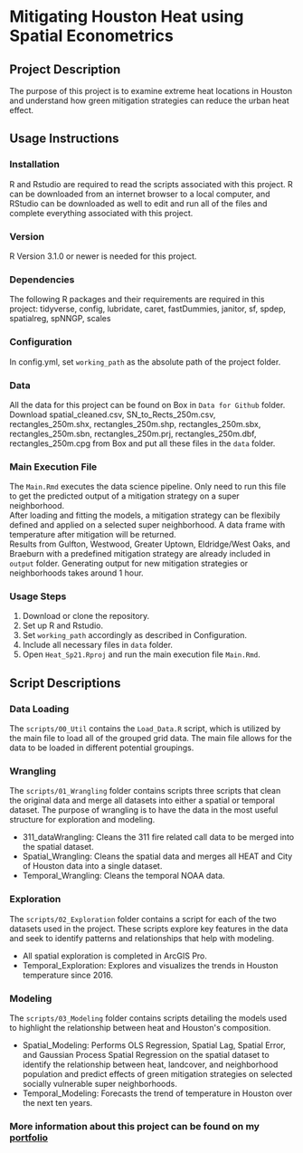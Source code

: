 # Mitigating Houston Heat using Spatial Econometrics  

## Project Description 
The purpose of this project is to examine extreme heat locations in Houston and understand how green mitigation strategies can reduce the urban heat effect. 

## Usage Instructions 
### Installation 
R and Rstudio are required to read the scripts associated with this project. R can be downloaded from an internet browser to a local computer, and RStudio can be downloaded as well to edit and run all of the files and complete everything associated with this project.

### Version
R Version 3.1.0 or newer is needed for this project. 

### Dependencies 
The following R packages and their requirements are required in this project:
tidyverse, config, lubridate, caret, fastDummies, janitor, sf, spdep, spatialreg, spNNGP, scales

### Configuration
In config.yml, set ```working_path``` as the absolute path of the project folder.

### Data 
All the data for this project can be found on Box in ```Data for Github``` folder.\
Download spatial_cleaned.csv, SN_to_Rects_250m.csv, rectangles_250m.shx, rectangles_250m.shp, rectangles_250m.sbx, rectangles_250m.sbn, rectangles_250m.prj, rectangles_250m.dbf, rectangles_250m.cpg from Box and put all these files in the ```data``` folder.

### Main Execution File
The ```Main.Rmd``` executes the data science pipeline. Only need to run this file to get the predicted output of a mitigation strategy on a super neighborhood.\
After loading and fitting the models, a mitigation strategy can be flexibily defined and applied on a selected super neighborhood. A data frame with temperature after mitigation will be returned. \
Results from Gulfton, Westwood, Greater Uptown, Eldridge/West Oaks, and Braeburn with a predefined mitigation strategy are already included in ```output``` folder. Generating output for new mitigation strategies or neighborhoods takes around 1 hour.

### Usage Steps
1. Download or clone the repository.
2. Set up R and Rstudio.
3. Set ```working_path``` accordingly as described in Configuration.
4. Include all necessary files in ```data``` folder.
5. Open ```Heat_Sp21.Rproj``` and run the main execution file  ```Main.Rmd```.

## Script Descriptions
### Data Loading
The ```scripts/00_Util``` contains the ```Load_Data.R``` script, which is utilized by the main file to load all of the grouped grid data. The main file allows for the data to be loaded in different potential groupings.

### Wrangling 
The ```scripts/01_Wrangling``` folder contains scripts three scripts that clean the original data and merge all datasets into either a spatial or temporal dataset. The purpose of wrangling is to have the data in the most useful structure for exploration and modeling. 

* 311_dataWrangling: Cleans the 311 fire related call data to be merged into the spatial dataset.  
* Spatial_Wrangling: Cleans the spatial data and merges all HEAT and City of Houston data into a single dataset.  
* Temporal_Wrangling: Cleans the temporal NOAA data. 

### Exploration
The ```scripts/02_Exploration``` folder contains a script for each of the two datasets used in the project. These scripts explore key features in the data and seek to identify patterns and relationships that help with modeling. 

* All spatial exploration is completed in ArcGIS Pro.  
* Temporal_Exploration: Explores and visualizes the trends in Houston temperature since 2016. 

### Modeling 
The ```scripts/03_Modeling``` folder contains scripts detailing the models used to highlight the relationship between heat and Houston's composition.

* Spatial_Modeling: Performs OLS Regression, Spatial Lag, Spatial Error, and Gaussian Process Spatial Regression on the spatial dataset to identify the relationship between heat, landcover, and neighborhood population and predict effects of green mitigation strategies on selected socially vulnerable super neighborhoods.
* Temporal_Modeling: Forecasts the trend of temperature in Houston over the next ten years.

### More information about this project can be found on my [portfolio](https://sarvade.github.io/portfolio/Urban-Heat-Island/)






